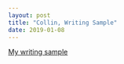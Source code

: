 ```yaml
---
layout: post
title: "Collin, Writing Sample"
date: 2019-01-08
---
```

<a href="https://collinhu.github.io/writing_sample/">My writing sample</a>
